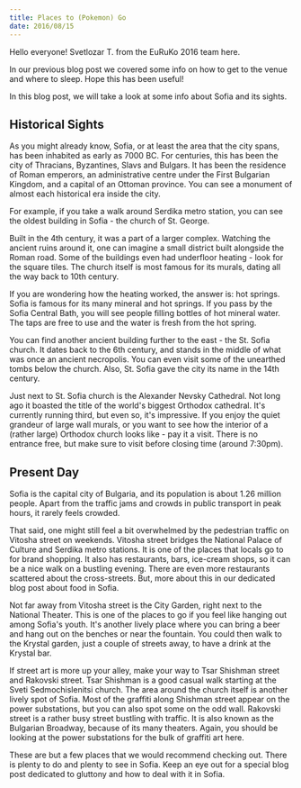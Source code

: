 ```yaml
---
title: Places to (Pokemon) Go
date: 2016/08/15
---
```


Hello everyone! Svetlozar T. from the EuRuKo 2016 team here.

In our previous blog post we covered some info on how to get to the venue and
where to sleep. Hope this has been useful!

In this blog post, we will take a look at some info about Sofia and its sights.

## Historical Sights

As you might already know, Sofia, or at least the area that the city spans, has
been inhabited as early as 7000 BC. For centuries, this has been the city of
Thracians, Byzantines, Slavs and Bulgars. It has been the residence of Roman
emperors, an administrative centre under the First Bulgarian Kingdom, and a
capital of an Ottoman province. You can see a monument of almost each
historical era inside the city.

For example, if you take a walk around Serdika metro station, you can see the
oldest building in Sofia - the church of St. George.

Built in the 4th century, it was a part of a larger complex. Watching the
ancient ruins around it, one can imagine a small district built alongside the
Roman road. Some of the buildings even had underfloor heating - look for the
square tiles. The church itself is most famous for its murals, dating all the
way back to 10th century.

If you are wondering how the heating worked, the answer is: hot springs. Sofia
is famous for its many mineral and hot springs. If you pass by the Sofia
Central Bath, you will see people filling bottles of hot mineral water. The
taps are free to use and the water is fresh from the hot spring.

You can find another ancient building further to the east - the St. Sofia
church. It dates back to the 6th century, and stands in the middle of what was
once an ancient necropolis. You can even visit some of the unearthed tombs
below the church. Also, St. Sofia gave the city its name in the 14th century. 

Just next to St. Sofia church is the Alexander Nevsky Cathedral. Not long ago
it boasted the title of the world's biggest Orthodox cathedral. It's currently
running third, but even so, it's impressive. If you enjoy the quiet grandeur of
large wall murals, or you want to see how the interior of a (rather large)
Orthodox church looks like - pay it a visit. There is no entrance free, but
make sure to visit before closing time (around 7:30pm).

## Present Day

Sofia is the capital city of Bulgaria, and its population is about 1.26 million
people. Apart from the traffic jams and crowds in public transport in peak
hours, it rarely feels crowded.

That said, one might still feel a bit overwhelmed by the pedestrian traffic on
Vitosha street on weekends. Vitosha street bridges the National Palace of
Culture and Serdika metro stations. It is one of the places that locals go to
for brand shopping. It also has restaurants, bars, ice-cream shops, so it can
be a nice walk on a bustling evening. There are even more restaurants scattered
about the cross-streets. But, more about this in our dedicated blog post about
food in Sofia.

Not far away from Vitosha street is the City Garden, right next to the National
Theater. This is one of the places to go if you feel like hanging out among
Sofia's youth. It's another lively place where you can bring a beer and hang
out on the benches or near the fountain. You could then walk to the Krystal
garden, just a couple of streets away, to have a drink at the Krystal bar.

If street art is more up your alley, make your way to Tsar Shishman street and
Rakovski street. Tsar Shishman is a good casual walk starting at the Sveti
Sedmochislenitsi church. The area around the church itself is another lively
spot of Sofia. Most of the graffiti along Shishman street appear on the power
substations, but you can also spot some on the odd wall. Rakovski street is a
rather busy street bustling with traffic. It is also known as the Bulgarian
Broadway, because of its many theaters. Again, you should be looking at the
power substations for the bulk of graffiti art here.

<div id="map"></div>

<script>
  var map;

  function initMap() {
    var markers = [
      {title: 'St. George Church', position: {lat: 42.6968412, lng: 23.3225269}},
      {title: 'Central Mineral Baths', position: {lat: 42.6989583, lng: 23.3229119}},
      {title: 'St. Sofia Church', position: {lat: 42.6963252, lng: 23.3312535}},
      {title: 'Alexander Nevsky Cathedral', position: {lat: 42.6954047, lng: 23.3332101}},
      {title: 'Vitosa boulevard', position: {lat: 42.6913441, lng: 23.3197136}},
      {title: 'City Garden', position: {lat: 42.6945032, lng: 23.3251653}},
      {title: 'St. Sedmochislenitsi Church', position: {lat: 42.6893937, lng: 23.3276991}},
      {title: 'Rakovski Str', position: {lat: 42.6935323, lng: 23.3273342}},
      {title: 'National Palace of Culture', position: {lat: 42.6847664, lng: 23.3189169}}
    ];

    map = new google.maps.Map(document.getElementById('map'), {
      center: markers[0].position,
      scrollwheel: false,
      zoom: 15
    });

    for (var i = 0, len = markers.length; i < len; i++) {
      var marker = markers[i];

      new google.maps.Marker({
        position: marker.position,
        map: map,
        title: marker.title,
        icon: '/images/map-pin.svg'
      });
    }
  }
</script>
<script src="https://maps.googleapis.com/maps/api/js?key=AIzaSyBmQo2_5BXFenNEWdnzaQSV95cMSyeeNFk&callback=initMap" async defer></script>

These are but a few places that we would recommend checking out. There is
plenty to do and plenty to see in Sofia. Keep an eye out for a special blog
post dedicated to gluttony and how to deal with it in Sofia.
